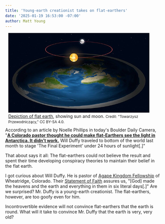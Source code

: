 ```yaml
---
title: 'Young-earth creationist takes on flat-earthers'
date: '2025-01-19 16:53:00 -07:00'
author: Matt Young
---
```


<figure class="on-the-left-side" style="margin-top: 10px; margin-right: 40px; margin-bottom: 10px; margin-left: 10px;">
<img src="/uploads/2025/Duffy_Flat_Earth.jpg" alt=" Depiction of flat earth"/>
<figcaption><a href="https://commons.wikimedia.org/wiki/File:Ruch_S%C5%82o%C5%84ca_i_Ksi%C4%99%C5%BCyca.jpg">Depiction of flat earth</a>, showing sun and moon. <small> Credit: "Towarzysz Przewodniczący," CC BY-SA 4.0.</small>
</figcaption>
</figure>
According to an article by Noelle Phillips in today's Boulder Daily Camera, "<a href="https://www.dailycamera.com/2025/01/17/flat-earth-final-experiment-antarctica-will-duffy/"><strong>A Colorado pastor thought he could make flat-Earthers see the light in Antarctica. It didn’t work.</strong></a> Will Duffy traveled to bottom of the world last month to stage 'The Final Experiment' under 24 hours of sunlight[.]"

That about says it all: The flat-earthers could not believe the result and spent their time developing conspiracy theories to maintain their belief in the flat earth.

I got curious about Will Duffy. He is pastor of <a href="https://www.akf.church/">Agape Kingdom Fellowship</a> of Wheatridge, Colorado. Their <a href="https://www.akf.church/faith">Statement of Faith</a> assures us, "[God] made the heavens and the earth and everything in them in six literal days[.]" Are we surprised? Mr. Duffy is a young-earth creationist. The flat-earthers, however, are too goofy even for him.

Incontrovertible evidence will not convince flat-earthers that the earth is round. What will it take to convince Mr. Duffy that the earth is very, very old?
